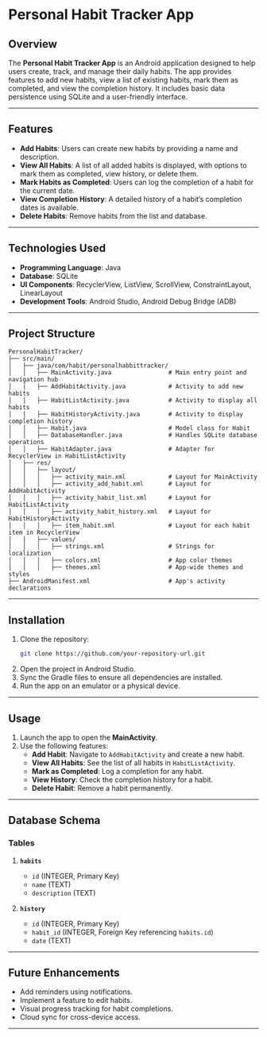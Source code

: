 # Personal Habit Tracker App

## Overview
The **Personal Habit Tracker App** is an Android application designed to help users create, track, and manage their daily habits. The app provides features to add new habits, view a list of existing habits, mark them as completed, and view the completion history. It includes basic data persistence using SQLite and a user-friendly interface.

---

## Features
- **Add Habits**: Users can create new habits by providing a name and description.
- **View All Habits**: A list of all added habits is displayed, with options to mark them as completed, view history, or delete them.
- **Mark Habits as Completed**: Users can log the completion of a habit for the current date.
- **View Completion History**: A detailed history of a habit’s completion dates is available.
- **Delete Habits**: Remove habits from the list and database.

---

## Technologies Used
- **Programming Language**: Java
- **Database**: SQLite
- **UI Components**: RecyclerView, ListView, ScrollView, ConstraintLayout, LinearLayout
- **Development Tools**: Android Studio, Android Debug Bridge (ADB)

---

## Project Structure
```
PersonalHabitTracker/
├── src/main/
│   ├── java/com/habit/personalhabbittracker/
│   │   ├── MainActivity.java                # Main entry point and navigation hub
│   │   ├── AddHabitActivity.java            # Activity to add new habits
│   │   ├── HabitListActivity.java           # Activity to display all habits
│   │   ├── HabitHistoryActivity.java        # Activity to display completion history
│   │   ├── Habit.java                       # Model class for Habit
│   │   ├── DatabaseHandler.java             # Handles SQLite database operations
│   │   ├── HabitAdapter.java                # Adapter for RecyclerView in HabitListActivity
│   ├── res/
│   │   ├── layout/
│   │   │   ├── activity_main.xml            # Layout for MainActivity
│   │   │   ├── activity_add_habit.xml       # Layout for AddHabitActivity
│   │   │   ├── activity_habit_list.xml      # Layout for HabitListActivity
│   │   │   ├── activity_habit_history.xml   # Layout for HabitHistoryActivity
│   │   │   ├── item_habit.xml               # Layout for each habit item in RecyclerView
│   │   ├── values/
│   │   │   ├── strings.xml                  # Strings for localization
│   │   │   ├── colors.xml                   # App color themes
│   │   │   ├── themes.xml                   # App-wide themes and styles
├── AndroidManifest.xml                      # App's activity declarations
```

---

## Installation
1. Clone the repository:
   ```bash
   git clone https://github.com/your-repository-url.git
   ```
2. Open the project in Android Studio.
3. Sync the Gradle files to ensure all dependencies are installed.
4. Run the app on an emulator or a physical device.

---

## Usage
1. Launch the app to open the **MainActivity**.
2. Use the following features:
   - **Add Habit**: Navigate to `AddHabitActivity` and create a new habit.
   - **View All Habits**: See the list of all habits in `HabitListActivity`.
   - **Mark as Completed**: Log a completion for any habit.
   - **View History**: Check the completion history for a habit.
   - **Delete Habit**: Remove a habit permanently.

---

## Database Schema
### Tables
1. **`habits`**
   - `id` (INTEGER, Primary Key)
   - `name` (TEXT)
   - `description` (TEXT)

2. **`history`**
   - `id` (INTEGER, Primary Key)
   - `habit_id` (INTEGER, Foreign Key referencing `habits.id`)
   - `date` (TEXT)

---

## Future Enhancements
- Add reminders using notifications.
- Implement a feature to edit habits.
- Visual progress tracking for habit completions.
- Cloud sync for cross-device access.

---

